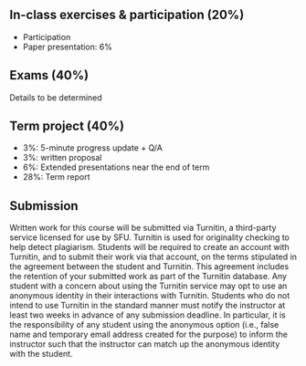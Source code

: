 
## In-class exercises & participation (20%) 

- Participation
- Paper presentation: 6%

## Exams (40%)

Details to be determined

## Term project (40%)

- 3%: 5-minute progress update + Q/A
- 3%: written proposal
- 6%: Extended presentations near the end of term
- 28%: Term report


## Submission

Written work for this course will be submitted via Turnitin, a third-party service licensed for use by SFU. Turnitin is used for originality checking to help detect plagiarism. Students will be required to create an account with Turnitin, and to submit their work via that account, on the terms stipulated in the agreement between the student and Turnitin. This agreement includes the retention of your submitted work as part of the Turnitin database. Any student with a concern about using the Turnitin service may opt to use an anonymous identity in their interactions with Turnitin. Students who do not intend to use Turnitin in the standard manner must notify the instructor at least two weeks in advance of any submission deadline. In particular, it is the responsibility of any student using the anonymous option (i.e., false name and temporary email address created for the purpose) to inform the instructor such that the instructor can match up the anonymous identity with the student.

